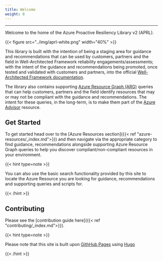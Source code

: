 ```yaml
---
title: Welcome
weight: 0
---
```


---

Welcome to the home of the Azure Proactive Resiliency Library v2 (APRL).

{{< figure src="../img/aprl-white.png" width="40%" >}}

This library is built with the intention of being a staging area for guidance and recommendations that can be used by customers, partners and the field in Well-Architected Framework reliability engagements/assessments; with the intent of the guidance and recommendations being promoted, once tested and validated with customers and partners, into the official [Well-Architected Framework documentation](https://aka.ms/waf).

The library also contains supporting [Azure Resource Graph (ARG)](https://learn.microsoft.com/azure/governance/resource-graph/overview) queries that can help customers, partners and the field identify resources that may or may not be compliant with the guidance and recommendations. The intent for these queries, in the long-term, is to make them part of the [Azure Advisor](https://learn.microsoft.com/azure/advisor/advisor-overview) resource.

## Get Started

To get started head over to the [Azure Resources section]({{< ref "azure-resources/_index.md">}}) and then navigate via the appropriate category to find guidance, recommendations alongside supporting Azure Resource Graph queries to help you discover compliant/non-compliant resources in your environment.

{{< hint type=note >}}

You can also use the basic search functionality provided by this site to locate the Azure Resource you are looking for guidance, recommendations and supporting queries and scripts for.

{{< /hint >}}

## Contributing

Please see the [contribution guide here]({{< ref "contributing/_index.md">}}).

{{< hint type=note >}}

Please note that this site is built upon [GithHub Pages](https://pages.github.com) using [Hugo](https://gohugo.io/)

{{< /hint >}}
